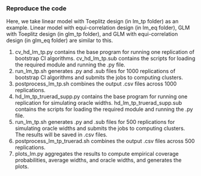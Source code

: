 ### Reproduce the code

Here, we take linear model with Toeplitz design (in lm_tp folder) as an example. Linear model with equi-correlation design (in lm_eq folder), GLM with Toeplitz design (in glm_tp folder), and GLM with equi-correlation design (in glm_eq folder) are similar to this.

1) cv_hd_lm_tp.py contains the base program for running one replication of bootstrap CI algorithms. cv_hd_lm_tp.sub contains the scripts for loading the required module and running the .py file.
2) run_lm_tp.sh generates .py and .sub files for 1000 replications of bootstrap CI algorithms and submits the jobs to computing clusters.
3) postprocess_lm_tp.sh combines the output .csv files across 1000 replications.
4) hd_lm_tp_truerad_supp.py contains the base program for running one replication for simulating oracle widths. hd_lm_tp_truerad_supp.sub contains the scripts for loading the required module and running the .py file.
5) run_lm_tp.sh generates .py and .sub files for 500 replications for simulating oracle widths and submits the jobs to computing clusters. The results will be saved in .csv files.
6) postprocess_lm_tp_truerad.sh combines the output .csv files across 500 replications.
7) plots_lm.py aggregates the results to compute empirical coverage probabilities, average widths, and oracle widths, and generates the plots.

